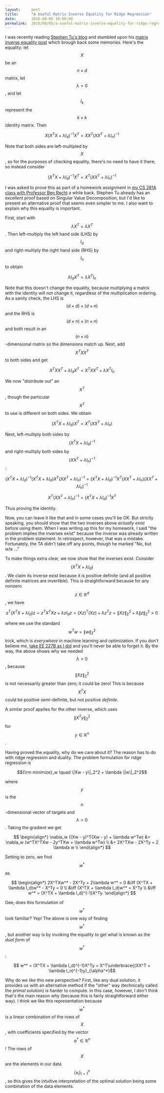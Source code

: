 ```yaml
---
layout:     post
title:      "A Useful Matrix Inverse Equality for Ridge Regression"
date:       2016-08-05 10:00:00
permalink:  2016/08/05/a-useful-matrix-inverse-equality-for-ridge-regression/
---
```


I was recently reading [Stephen Tu's blog][1] and stumbled upon his [matrix inverse equality
post][2] which brough back some memories. Here's the equality: let $$X$$ be an $$n \times d$$
matrix, let $$\lambda > 0$$, and let $$I_k$$ represent the $$k \times k$$ identity matrix. Then

$$X(X^TX + \lambda I_d)^{-1}X^T = XX^T(XX^T + \lambda I_n)^{-1}$$

Note that both sides are left-multipled by $$X$$, so for the purposes of checking equality, there's
no need to have it there, so instead consider

$$(X^TX + \lambda I_d)^{-1}X^T = X^T(XX^T + \lambda I_n)^{-1}$$
 
I was asked to prove this as part of a homework assignment in [my CS 281A class with Professor Ben
Recht][3] a while back. Stephen Tu already has an excellent proof based on Singular Value
Decomposition, but I'd like to present an alternative proof that seems even simpler to me. I also
want to explain why this equality is important.

First, start with $$\lambda X^T = \lambda X^T$$. Then left-multiply the left hand side (LHS) by
$$I_d$$ and right-multiply the right hand side (RHS) by $$I_n$$ to obtain

$$\lambda I_d X^T = \lambda X^TI_n$$

Note that this doesn't change the equality, because multiplying a matrix with the identity will not
change it, regardless of the multiplication ordering. As a sanity check, the LHS is $$(d \times
d)\times (d \times n)$$ and the RHS is $$(d\times n)\times (n\times n)$$ and both result in an $$(n
\times n)$$-dimensional matrix so the dimensions match up. Next, add $$X^TXX^T$$ to both sides and
get

$$X^TXX^T + \lambda I_d X^T = X^TXX^T + \lambda X^TI_n$$

We now "distribute out" an $$X^T$$, though the particular $$X^T$$ to use is different on both sides.
We obtain

$$(X^TX + \lambda I_d)X^T = X^T(XX^T + \lambda I_n)$$

Next, left-multiply both sides by $$(X^TX + \lambda I_d)^{-1}$$ and right-multiply both sides by
$$(XX^T + \lambda I_n)^{-1}$$:

$$(X^TX + \lambda I_d)^{-1}(X^TX + \lambda I_d)X^T(XX^T + \lambda I_n)^{-1} = 
(X^TX + \lambda I_d)^{-1}X^T(XX^T + \lambda I_n)(XX^T + \lambda I_n)^{-1}$$

$$X^T(XX^T + \lambda I_n)^{-1} = (X^TX + \lambda I_d)^{-1}X^T$$

Thus proving the identity.

Now, you can leave it like that and in some cases you'll be OK. But strictly speaking, you should
show that the two inverses above *actually exist* before using them. When I was writing up this
for my homework, I said "the problem implies the inverses exist" because the inverse was already
written in the problem statement. In retrospect, however, that was a mistake. Fortunately, the TA
didn't take off any points, though he marked "No, but w/e ..." 

To make things extra clear, we now show that the inverses exist. Consider $$(X^TX + \lambda I_d)$$.
We claim its inverse exist because it is positive definite (and all positive definite matrices are
invertible). This is straightforward because for any nonzero $$z \in \mathbb{R}^d$$, we have

$$z^T(X^TX + \lambda I_d)z = z^TX^TXz + \lambda zI_dz = (Xz)^T(Xz) + \lambda z^Tz = \|Xz\|_2^2 + \lambda \|z\|_2^2 > 0$$

where we use the standard $$w^Tw = \|w\|_2^2$$ trick, which is *everywhere* in machine learning and
optimization. If you don't believe me, [take EE 227B as I did][4] and you'll never be able to forget
it. By the way, the above shows why we needed $$\lambda > 0$$, because $$\|Xz\|_2^2$$ is not
necessarily greater than zero; it could be zero! This is because $$X^TX$$ could be positive
*semi*-definite, but not positive *definite*.

A similar proof applies for the other inverse, which uses $$\|X^Ty\|_2^2$$ for $$y \in \mathbb{R}^n$$.

Having proved the equality, why do we care about it? The reason has to do with ridge regression and
duality. The problem formulation for ridge regression is

$${\rm minimize}_w \quad \|Xw - y\|_2^2 + \lambda \|w\|_2^2$$

where $$y$$ is the $$n$$-dimensional vector of targets and $$\lambda > 0$$. Taking the gradient we
get

$$
\begin{align*}
\nabla_w ((Xw - y)^T(Xw - y) + \lambda w^Tw) &= \nabla_w (w^TX^TXw - 2y^TXw + \lambda w^Tw) \\
    &= 2X^TXw - 2X^Ty + 2 \lambda w \\
\end{align*}
$$

Setting to zero, we find $$w^*$$ as

$$
\begin{align*}
2X^TXw^* - 2X^Ty + 2\lambda w^* = 0 &\iff (X^TX + \lambda I_d)w^* - X^Ty = 0 \\
&\iff (X^TX + \lambda I_d)w^* = X^Ty  \\
&\iff w^* = (X^TX + \lambda I_d)^{-1}X^Ty.
\end{align*}
$$

Gee, does this formulation of $$w^*$$ look familiar? Yep! The above is one way of finding $$w^*$$,
but another way is by invoking the equality to get what is known as the *dual form* of $$w^*$$:

$$ w^* = (X^TX + \lambda I_d)^{-1}X^Ty = X^T\underbrace{(XX^T + \lambda I_n)^{-1}y}_{\alpha^*}$$

Why do we like this new perspective? First, like any dual solution, it provides us with an
alternative method if the "other" way (technically called the *primal* solution) is harder to compute.
In this case, however, I don't think that's the main reason why (because this is fairly
straightforward either way). I think we like this representation because $$w^*$$ is a linear
combination of the rows of $$X$$, with coefficients specified by the vector $$\alpha^* \in
\mathbb{R}^n$$! The rows of $$X$$ are the elements in our data $$\{x_i\}_{i=1}^n$$, so this gives
the intuitive interpretation of the optimal solution being some combination of the data elements.

[1]:https://people.eecs.berkeley.edu/~stephentu/blog/
[2]:https://people.eecs.berkeley.edu/~stephentu/blog/matrix-analysis/2016/06/03/matrix-inverse-equality.html
[3]:http://danieltakeshi.github.io/2014/12/30/review-of-statistical-learning-theory-cs-281a-at-berkeley/
[4]:http://danieltakeshi.github.io/2015-12-22-review-of-convex-optimization-ee-227bt-at-berkeley/
